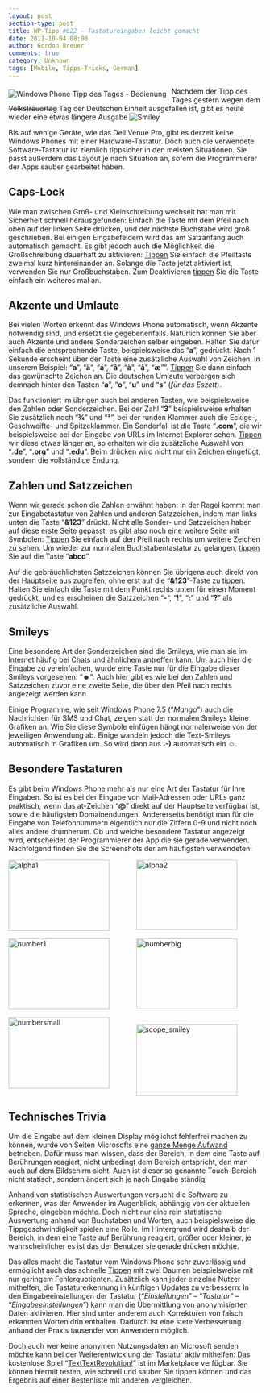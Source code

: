```yaml
---
layout: post
section-type: post
title: WP-Tipp #022 – Tastatureingaben leicht gemacht
date: 2011-10-04 08:00
author: Gordon Breuer
comments: true
category: Unknown
tags: [Mobile, Tipps-Tricks, German]
---
```

<p><img style="margin: 5px 10px 10px 0px; float: left" alt="Windows Phone Tipp des Tages - Bedienung" src="http://anheledirwp.blob.core.windows.net/wordpress/2011/10/bedienung.png" /></p>  <p>Nachdem der Tipp des Tages gestern wegen dem <strike>Volkstrauertag</strike> Tag der Deutschen Einheit ausgefallen ist, gibt es heute wieder eine etwas längere Ausgabe <img style="border-bottom-style: none; border-left-style: none; border-top-style: none; border-right-style: none" class="wlEmoticon wlEmoticon-smile" alt="Smiley" src="http://anheledirwp.blob.core.windows.net/wordpress/2011/10/wlEmoticon-smile.png" /></p>  <p>Bis auf wenige Geräte, wie das Dell Venue Pro, gibt es derzeit keine Windows Phones mit einer Hardware-Tastatur. Doch auch die verwendete Software-Tastatur ist ziemlich tippsicher in den meisten Situationen. Sie passt außerdem das Layout je nach Situation an, sofern die Programmierer der Apps sauber gearbeitet haben.</p>  <h2>Caps-Lock </h2>  <p>Wie man zwischen Groß- und Kleinschreibung wechselt hat man mit Sicherheit schnell herausgefunden: Einfach die Taste mit dem Pfeil nach oben auf der linken Seite drücken, und der nächste Buchstabe wird groß geschrieben. Bei einigen Eingabefeldern wird das am Satzanfang auch automatisch gemacht. Es gibt jedoch auch die Möglichkeit die Großschreibung dauerhaft zu aktivieren: <a href="/post/2011/09/12/WP7-Tipp-007-%E2%80%93-Standard-Gesten.aspx">Tippen</a> Sie einfach die Pfeiltaste zweimal kurz hintereinander an. Solange die Taste jetzt aktiviert ist, verwenden Sie nur Großbuchstaben. Zum Deaktivieren <a href="/post/2011/09/12/WP7-Tipp-007-%E2%80%93-Standard-Gesten.aspx">tippen</a> Sie die Taste einfach ein weiteres mal an.</p>  <h2>Akzente und Umlaute</h2>  <p>Bei vielen Worten erkennt das Windows Phone automatisch, wenn Akzente notwendig sind, und ersetzt sie gegebenenfalls. Natürlich können Sie aber auch Akzente und andere Sonderzeichen selber eingeben. Halten Sie dafür einfach die entsprechende Taste, beispielsweise das “<strong>a</strong>”, gedrückt. Nach 1 Sekunde erscheint über der Taste eine zusätzliche Auswahl von Zeichen, in unserem Beispiel: “<strong>a</strong>”, “<strong>ä</strong>”, “<strong>á</strong>”, “<strong>â</strong>”, “<strong>à</strong>”, “<strong>å</strong>”, “<strong>æ</strong>””. <a href="/post/2011/09/12/WP7-Tipp-007-%E2%80%93-Standard-Gesten.aspx">Tippen</a> Sie dann einfach das gewünschte Zeichen an. Die deutschen Umlaute verbergen sich demnach hinter den Tasten “<strong>a</strong>”, “<strong>o</strong>”, “<strong>u</strong>” und “<strong>s</strong>” (<em>für das Eszett</em>).</p>  <p>Das funktioniert im übrigen auch bei anderen Tasten, wie beispielsweise den Zahlen oder Sonderzeichen. Bei der Zahl “<strong>3</strong>” beispielsweise erhalten Sie zusätzlich noch “<strong>¾</strong>” und “<strong>³</strong>”, bei der runden Klammer auch die Eckige-, Geschweifte- und Spitzeklammer. Ein Sonderfall ist die Taste “<strong>.com</strong>”, die wir beispielsweise bei der Eingabe von URLs im Internet Explorer sehen. <a href="/post/2011/09/12/WP7-Tipp-007-%E2%80%93-Standard-Gesten.aspx">Tippen</a> wir diese etwas länger an, so erhalten wir die zusätzliche Auswahl von “<strong>.de</strong>”, “<strong>.org</strong>” und “<strong>.edu</strong>”. Beim drücken wird nicht nur ein Zeichen eingefügt, sondern die vollständige Endung.</p>  <h2>Zahlen und Satzzeichen </h2>  <p>Wenn wir gerade schon die Zahlen erwähnt haben: In der Regel kommt man zur Eingabetastatur von Zahlen und anderen Satzzeichen, indem man links unten die Taste “<strong>&amp;123</strong>” drückt. Nicht alle Sonder- und Satzzeichen haben auf diese erste Seite gepasst, es gibt also noch eine weitere Seite mit Symbolen: <a href="/post/2011/09/12/WP7-Tipp-007-%E2%80%93-Standard-Gesten.aspx">Tippen</a> Sie einfach auf den Pfeil nach rechts um weitere Zeichen zu sehen. Um wieder zur normalen Buchstabentastatur zu gelangen, <a href="/post/2011/09/12/WP7-Tipp-007-%E2%80%93-Standard-Gesten.aspx">tippen</a> Sie auf die Taste “<strong>abcd</strong>”.</p>  <p>Auf die gebräuchlichsten Satzzeichen können Sie übrigens auch direkt von der Hauptseite aus zugreifen, ohne erst auf die “<strong>&amp;123</strong>”-Taste zu <a href="/post/2011/09/12/WP7-Tipp-007-%E2%80%93-Standard-Gesten.aspx">tippen</a>: Halten Sie einfach die Taste mit dem Punkt rechts unten für einen Moment gedrückt, und es erscheinen die Satzzeichen “<strong>-</strong>“, “<strong>!</strong>”, “<strong>:</strong>” und “<strong>?</strong>” als zusätzliche Auswahl.</p>  <h2>Smileys </h2>  <p>Eine besondere Art der Sonderzeichen sind die Smileys, wie man sie im Internet häufig bei Chats und ähnlichem antreffen kann. Um auch hier die Eingabe zu vereinfachen, wurde eine Taste nur für die Eingabe dieser Smileys vorgesehen: “<strong>☻</strong>”. Auch hier gibt es wie bei den Zahlen und Satzzeichen zuvor eine zweite Seite, die über den Pfeil nach rechts angezeigt werden kann.</p>  <p>Einige Programme, wie seit Windows Phone 7.5 (“<em>Mango</em>”) auch die Nachrichten für SMS und Chat, zeigen statt der normalen Smileys kleine Grafiken an. Wie Sie diese Symbole einfügen hängt normalerweise von der jeweiligen Anwendung ab. Einige wandeln jedoch die Text-Smileys automatisch in Grafiken um. So wird dann aus <strong>:-)</strong> automatisch ein <strong>☺</strong>.</p>  <h2>Besondere Tastaturen </h2>  <p>Es gibt beim Windows Phone mehr als nur eine Art der Tastatur für Ihre Eingaben. So ist es bei der Eingabe von Mail-Adressen oder URLs ganz praktisch, wenn das at-Zeichen “<strong>@</strong>” direkt auf der Hauptseite verfügbar ist, sowie die häufigsten Domainendungen. Andererseits benötigt man für die Eingabe von Telefonnummern eigentlich nur die Ziffern 0-9 und nicht noch alles andere drumherum. Ob und welche besondere Tastatur angezeigt wird, entscheidet der Programmierer der App die sie gerade verwenden. Nachfolgend finden Sie die Screenshots der am häufigsten verwendeten:</p>  <p><img style="background-image: none; border-bottom: 0px; border-left: 0px; padding-left: 0px; padding-right: 0px; display: inline; float: left; border-top: 0px; border-right: 0px; padding-top: 0px" title="alpha1" border="0" alt="alpha1" align="left" src="http://anheledirwp.blob.core.windows.net/wordpress/2011/10/alpha1_thumb.png" width="200" height="141" /></p>  <p><img style="background-image: none; border-bottom: 0px; border-left: 0px; padding-left: 0px; padding-right: 0px; display: block; float: none; margin-left: auto; border-top: 0px; margin-right: auto; border-right: 0px; padding-top: 0px" title="alpha2" border="0" alt="alpha2" src="http://anheledirwp.blob.core.windows.net/wordpress/2011/10/alpha2_thumb.png" width="200" height="139" />     <br class="clear" /><img style="background-image: none; border-bottom: 0px; border-left: 0px; padding-left: 0px; padding-right: 0px; display: inline; float: left; border-top: 0px; border-right: 0px; padding-top: 0px" title="number1" border="0" alt="number1" align="left" src="http://anheledirwp.blob.core.windows.net/wordpress/2011/10/number1_thumb.png" width="200" height="141" /><img style="background-image: none; border-bottom: 0px; border-left: 0px; padding-left: 0px; padding-right: 0px; display: block; float: none; margin-left: auto; border-top: 0px; margin-right: auto; border-right: 0px; padding-top: 0px" title="numberbig" border="0" alt="numberbig" src="http://anheledirwp.blob.core.windows.net/wordpress/2011/10/numberbig_thumb.png" width="200" height="139" />     <br class="clear" /><img style="background-image: none; border-bottom: 0px; border-left: 0px; padding-left: 0px; padding-right: 0px; display: inline; float: left; border-top: 0px; border-right: 0px; padding-top: 0px" title="numbersmall" border="0" alt="numbersmall" align="left" src="http://anheledirwp.blob.core.windows.net/wordpress/2011/10/numbersmall_thumb.png" width="200" height="142" /></p>  <p><img style="background-image: none; border-bottom: 0px; border-left: 0px; padding-left: 0px; padding-right: 0px; display: block; float: none; margin-left: auto; border-top: 0px; margin-right: auto; border-right: 0px; padding-top: 0px" title="scope_smiley" border="0" alt="scope_smiley" src="http://anheledirwp.blob.core.windows.net/wordpress/2011/10/scope_smiley_thumb.png" width="200" height="142" /></p>  <h2>Technisches Trivia</h2>  <p>Um die Eingabe auf dem kleinen Display möglichst fehlerfrei machen zu können, wurde von Seiten Microsofts eine <a href="http://research.microsoft.com/en-us/news/features/wp7keyboard-042811.aspx">ganze Menge Aufwand</a> betrieben. Dafür muss man wissen, dass der Bereich, in dem eine Taste auf Berührungen reagiert, nicht unbedingt dem Bereich entspricht, den man auch auf dem Bildschirm sieht. Auch ist dieser so genannte Touch-Bereich nicht statisch, sondern ändert sich je nach Eingabe ständig!</p>  <p>Anhand von statistischen Auswertungen versucht die Software zu erkennen, was der Anwender im Augenblick, abhängig von der aktuellen Sprache, eingeben möchte. Doch nicht nur eine rein statistische Auswertung anhand von Buchstaben und Worten, auch beispielsweise die Tippgeschwindigkeit spielen eine Rolle. Im Hintergrund wird deshalb der Bereich, in dem eine Taste auf Berührung reagiert, größer oder kleiner, je wahrscheinlicher es ist das der Benutzer sie gerade drücken möchte.</p>  <p>Das alles macht die Tastatur vom Windows Phone sehr zuverlässig und ermöglicht auch das schnelle <a href="/post/2011/09/12/WP7-Tipp-007-%E2%80%93-Standard-Gesten.aspx">Tippen</a> mit zwei Daumen beispielsweise mit nur geringem Fehlerquotienten. Zusätzlich kann jeder einzelne Nutzer mithelfen, die Tastaturerkennung in künftigen Updates zu verbessern: In den Eingabeeinstellungen der Tastatur (“<em>Einstellungen</em>” – “<em>Tastatur</em>” – “<em>Eingabeeinstellungen</em>”) kann man die Übermittlung von anonymisierten Daten aktivieren. Hier sind unter anderem auch Korrekturen von falsch erkannten Worten drin enthalten. Dadurch ist eine stete Verbesserung anhand der Praxis tausender von Anwendern möglich.</p>  <p>Doch auch wer keine anonymen Nutzungsdaten an Microsoft senden möchte kann bei der Weiterentwicklung der Tastatur aktiv mithelfen: Das kostenlose Spiel “<a href="http://www.windowsphone.com/de-DE/apps/6a831c0e-f4cf-df11-9eae-00237de2db9e">TextTextRevolution!</a>” ist im Marketplace verfügbar. Sie können hiermit testen, wie schnell und sauber Sie tippen können und das Ergebnis auf einer Bestenliste mit anderen vergleichen.</p>
